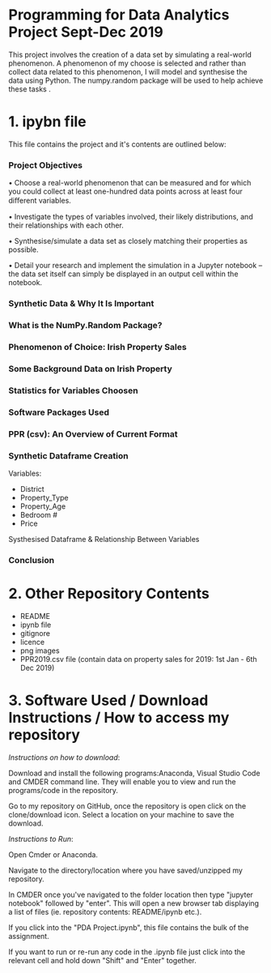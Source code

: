 
# Programming for Data Analytics Project Sept-Dec 2019

This project involves the creation of a data set by simulating a real-world phenomenon. A phenomenon of my choose is selected and  rather than collect data related to this phenomenon, I will model and synthesise the data using Python. The numpy.random package will be used to help achieve these tasks . 


# 1. ipybn file 
This file contains the project and it's contents are outlined below:

### Project Objectives

• Choose a real-world phenomenon that can be measured and for which you could collect at least one-hundred data points across at least four diﬀerent variables.

• Investigate the types of variables involved, their likely distributions, and their relationships with each other. 

• Synthesise/simulate a data set as closely matching their properties as possible. 

• Detail your research and implement the simulation in a Jupyter notebook – the data set itself can simply be displayed in an output cell within the notebook.

### Synthetic Data & Why It Is Important

### What is the NumPy.Random Package?

### Phenomenon of Choice: Irish Property Sales

### Some Background Data on Irish Property

### Statistics for Variables Choosen

### Software Packages Used

### PPR (csv): An Overview of Current Format

### Synthetic Dataframe Creation

Variables:
- District
- Property_Type
- Property_Age
- Bedroom #
- Price 

Systhesised Dataframe & Relationship Between Variables

### Conclusion


# 2. Other Repository Contents

- README
- ipynb file
- gitignore
- licence
- png images 
- PPR2019.csv file (contain data on property sales for 2019: 1st Jan - 6th Dec 2019)

# 3. Software Used / Download Instructions / How to access my repository

_Instructions on how to download_:

Download and install the following programs:Anaconda, Visual Studio Code and CMDER command line. They will enable you to view and run the programs/code in the repository.

Go to my repository on GitHub, once the repository is open click on the clone/download icon. Select a location on your machine to save the download.

_Instructions to Run_:

Open Cmder or Anaconda.

Navigate to the directory/location where you have saved/unzipped my repository.

In CMDER once you've navigated to the folder location then type "jupyter notebook" followed by "enter". This will open a new browser tab displaying a list of files (ie. repository contents: README/ipynb etc.).

If you click into the "PDA Project.ipynb", this file contains the bulk of the assignment.

If you want to run or re-run any code in the .ipynb file just click into the relevant cell and hold down "Shift" and "Enter" together.